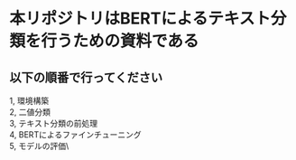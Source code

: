 # 本リポジトリはBERTによるテキスト分類を行うための資料である
## 以下の順番で行ってください
  1, 環境構築\
  2, 二値分類\
  3, テキスト分類の前処理\
  4, BERTによるファインチューニング\
  5, モデルの評価\
